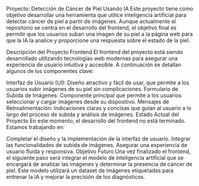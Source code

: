 Proyecto: Detección de Cáncer de Piel Usando IA
Este proyecto tiene como objetivo desarrollar una herramienta que utilice inteligencia artificial para detectar cáncer de piel a partir de imágenes. Aunque actualmente el repositorio se centra en el desarrollo del frontend, el objetivo final es permitir que los usuarios suban una imagen de su piel a la página web para que la IA la analice y proporcione una respuesta sobre el estado de la piel.

Descripción del Proyecto
Frontend
El frontend del proyecto está siendo desarrollado utilizando tecnologías web modernas para asegurar una experiencia de usuario intuitiva y accesible. A continuación se detallan algunos de los componentes clave:

Interfaz de Usuario (UI): Diseño atractivo y fácil de usar, que permite a los usuarios subir imágenes de su piel sin complicaciones.
Formulario de Subida de Imágenes: Componente principal que permite a los usuarios seleccionar y cargar imágenes desde su dispositivo.
Mensajes de Retroalimentación: Indicaciones claras y concisas que guían al usuario a lo largo del proceso de subida y análisis de imágenes.
Estado Actual del Proyecto
En este momento, el desarrollo del frontend no está terminado. Estamos trabajando en:

Completar el diseño y la implementación de la interfaz de usuario.
Integrar las funcionalidades de subida de imágenes.
Asegurar una experiencia de usuario fluida y responsiva.
Objetivo Futuro
Una vez finalizado el frontend, el siguiente paso será integrar el modelo de inteligencia artificial que se encargará de analizar las imágenes y determinar la presencia de cáncer de piel. Este modelo utilizará un dataset de imágenes etiquetadas para entrenar la IA y mejorar la precisión de los diagnósticos.
 
 
